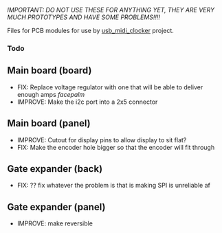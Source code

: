 *IMPORTANT: DO NOT USE THESE FOR ANYTHING YET, THEY ARE VERY MUCH PROTOTYPES AND HAVE SOME PROBLEMS!!!!*

Files for PCB modules for use by [usb_midi_clocker](https://github.com/doctea/usb_midi_clocker/) project.

### Todo

## Main board (board)

- FIX: Replace voltage regulator with one that will be able to deliver enough amps *facepalm*
- IMPROVE: Make the i2c port into a 2x5 connector

## Main board (panel)

- IMPROVE: Cutout for display pins to allow display to sit flat?
- FIX: Make the encoder hole bigger so that the encoder will fit through


## Gate expander (back)

- FIX: ?? fix whatever the problem is that is making SPI is unreliable af

## Gate expander (panel)

- IMPROVE: make reversible


